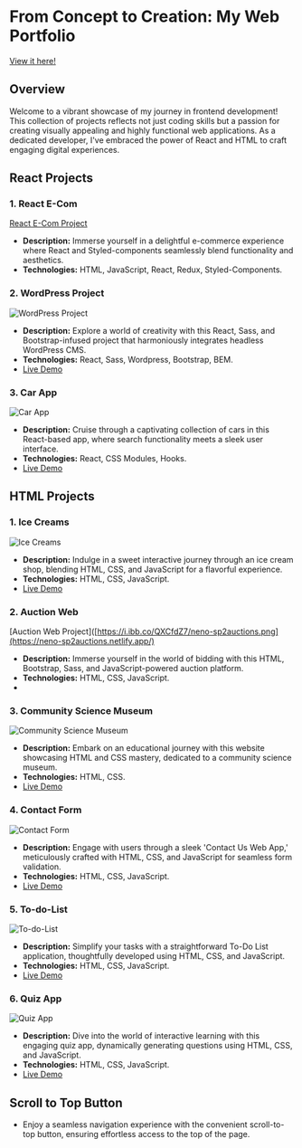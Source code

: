 # From Concept to Creation: My Web Portfolio
[View it here!](https://nenorvalls-website.netlify.app/)
## Overview

Welcome to a vibrant showcase of my journey in frontend development! This collection of projects reflects not just coding skills but a passion for creating visually appealing and highly functional web applications. As a dedicated developer, I've embraced the power of React and HTML to craft engaging digital experiences.

## React Projects

### 1. React E-Com

[React E-Com Project](https://ecommerce-shopping-store.netlify.app/)

- **Description:** Immerse yourself in a delightful e-commerce experience where React and Styled-components seamlessly blend functionality and aesthetics.
- **Technologies:** HTML, JavaScript, React, Redux, Styled-Components.

### 2. WordPress Project

![WordPress Project](https://i.ibb.co/WGK3SkW/bits-and-bots.png)

- **Description:** Explore a world of creativity with this React, Sass, and Bootstrap-infused project that harmoniously integrates headless WordPress CMS.
- **Technologies:** React, Sass, Wordpress, Bootstrap, BEM.
- [Live Demo](https://bits-and-bots.netlify.app/)

### 3. Car App

![Car App](https://i.ibb.co/dtRkxNt/Picture5.png)

- **Description:** Cruise through a captivating collection of cars in this React-based app, where search functionality meets a sleek user interface.
- **Technologies:** React, CSS Modules, Hooks.
- [Live Demo](https://car-hook-app.netlify.app/)

## HTML Projects

### 1. Ice Creams

![Ice Creams](https://i.ibb.co/pKhLq2K/ice-creams.jpg)

- **Description:** Indulge in a sweet interactive journey through an ice cream shop, blending HTML, CSS, and JavaScript for a flavorful experience.
- **Technologies:** HTML, CSS, JavaScript.
- [Live Demo](https://ice-creams-shop.netlify.app/)

### 2. Auction Web

[Auction Web Project]([https://i.ibb.co/QXCfdZ7/neno-sp2auctions.png](https://neno-sp2auctions.netlify.app/)

- **Description:** Immerse yourself in the world of bidding with this HTML, Bootstrap, Sass, and JavaScript-powered auction platform.
- **Technologies:** HTML, CSS, JavaScript.
- 
### 3. Community Science Museum

![Community Science Museum](https://i.ibb.co/ZLKDmkk/csm-screenshot.jpg)

- **Description:** Embark on an educational journey with this website showcasing HTML and CSS mastery, dedicated to a community science museum.
- **Technologies:** HTML, CSS.
- [Live Demo](https://nenorvalls-community-science-museum.netlify.app/)

### 4. Contact Form

![Contact Form](https://i.ibb.co/bdh4vK7/contact-form-cover.jpg)

- **Description:** Engage with users through a sleek 'Contact Us Web App,' meticulously crafted with HTML, CSS, and JavaScript for seamless form validation.
- **Technologies:** HTML, CSS, JavaScript.
- [Live Demo](https://simple-contact-form-responsive.netlify.app/)

### 5. To-do-List

![To-do-List](https://i.ibb.co/2v8LfDJ/Todo-List-Cover.jpg)

- **Description:** Simplify your tasks with a straightforward To-Do List application, thoughtfully developed using HTML, CSS, and JavaScript.
- **Technologies:** HTML, CSS, JavaScript.
- [Live Demo](https://nenorvalls-to-do-list.netlify.app/)

### 6. Quiz App

![Quiz App](https://i.ibb.co/N7pnsF5/Quiz-App-Cover.jpg)

- **Description:** Dive into the world of interactive learning with this engaging quiz app, dynamically generating questions using HTML, CSS, and JavaScript.
- **Technologies:** HTML, CSS, JavaScript.
- [Live Demo](https://nenorvalls-quiz-app.netlify.app/)

## Scroll to Top Button

- Enjoy a seamless navigation experience with the convenient scroll-to-top button, ensuring effortless access to the top of the page.
